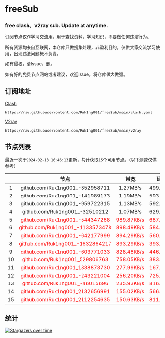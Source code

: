 # freeSub
### free clash、v2ray sub. Update at anytime.

订阅节点仅作学习交流用，用于查找资料，学习知识，不要做任何违法行为。

所有资源均来自互联网，本仓库只做搜集处理，非盈利目的，仅供大家交流学习使用，出现违法问题概不负责。

如有侵权，请Issue，删。

如有好的免费节点网站或者建议，欢迎Issue，将仓库做大做强。

## 订阅地址
[Clash](https://raw.githubusercontent.com/Ruk1ng001/freeSub/main/clash.yaml)
```
https://raw.githubusercontent.com/Ruk1ng001/freeSub/main/clash.yaml
```
[V2ray](https://raw.githubusercontent.com/Ruk1ng001/freeSub/main/v2ray)
```
https://raw.githubusercontent.com/Ruk1ng001/freeSub/main/v2ray
```

## 节点列表

最近一次于`2024-02-13 16:46:13`更新，共计获取`15`个可用节点。（以下测速仅供参考）

|  | 节点 | 带宽 | 延迟 |
|:-:|:--:|:--:|:--:|
 | 1 | github.com/Ruk1ng001_-352958711 | 1.27MB/s | 499.00ms |
 | 2 | github.com/Ruk1ng001_-141989173 | 1.19MB/s | 593.00ms |
 | 3 | github.com/Ruk1ng001_-959722315 | 1.13MB/s | 592.00ms |
 | 4 | github.com/Ruk1ng001_-32510212 | 1.07MB/s | 629.00ms |
 | 5 | <font color=red>github.com/Ruk1ng001_-544347268</font> | <font color=red>989.87KB/s</font> | <font color=red>687.00ms</font> |
 | 6 | <font color=red>github.com/Ruk1ng001_-1133573478</font> | <font color=red>898.49KB/s</font> | <font color=red>584.00ms</font> |
 | 7 | <font color=red>github.com/Ruk1ng001_-642177999</font> | <font color=red>894.29KB/s</font> | <font color=red>560.00ms</font> |
 | 8 | <font color=red>github.com/Ruk1ng001_-1632864217</font> | <font color=red>893.29KB/s</font> | <font color=red>393.00ms</font> |
 | 9 | <font color=red>github.com/Ruk1ng001_-603771033</font> | <font color=red>828.48KB/s</font> | <font color=red>446.00ms</font> |
 | 10 | <font color=red>github.com/Ruk1ng001_529806763</font> | <font color=red>758.05KB/s</font> | <font color=red>383.00ms</font> |
 | 11 | <font color=red>github.com/Ruk1ng001_1838873730</font> | <font color=red>277.99KB/s</font> | <font color=red>167.00ms</font> |
 | 12 | <font color=red>github.com/Ruk1ng001_-243221004</font> | <font color=red>256.20KB/s</font> | <font color=red>725.00ms</font> |
 | 13 | <font color=red>github.com/Ruk1ng001_-46015696</font> | <font color=red>235.93KB/s</font> | <font color=red>816.00ms</font> |
 | 14 | <font color=red>github.com/Ruk1ng001_2132656991</font> | <font color=red>155.02KB/s</font> | <font color=red>566.00ms</font> |
 | 15 | <font color=red>github.com/Ruk1ng001_2112254635</font> | <font color=red>150.63KB/s</font> | <font color=red>811.00ms</font> |


## 统计

[![Stargazers over time](https://starchart.cc/Ruk1ng001/freeSub.svg)](https://starchart.cc/Ruk1ng001/freeSub)